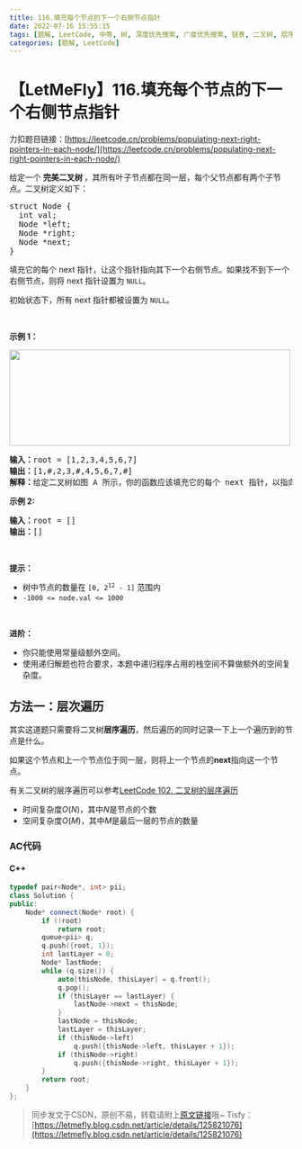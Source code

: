 ```yaml
---
title: 116.填充每个节点的下一个右侧节点指针
date: 2022-07-16 15:55:15
tags: [题解, LeetCode, 中等, 树, 深度优先搜索, 广度优先搜索, 链表, 二叉树, 层序遍历, 完全二叉树]
categories: [题解, LeetCode]
---
```


# 【LetMeFly】116.填充每个节点的下一个右侧节点指针

力扣题目链接：[https://leetcode.cn/problems/populating-next-right-pointers-in-each-node/](https://leetcode.cn/problems/populating-next-right-pointers-in-each-node/)

<p>给定一个&nbsp;<strong>完美二叉树&nbsp;</strong>，其所有叶子节点都在同一层，每个父节点都有两个子节点。二叉树定义如下：</p>

<pre>
struct Node {
  int val;
  Node *left;
  Node *right;
  Node *next;
}</pre>

<p>填充它的每个 next 指针，让这个指针指向其下一个右侧节点。如果找不到下一个右侧节点，则将 next 指针设置为 <code>NULL</code>。</p>

<p>初始状态下，所有&nbsp;next 指针都被设置为 <code>NULL</code>。</p>

<p>&nbsp;</p>

<p><strong>示例 1：</strong></p>
 
<p><img alt="" src="https://assets.leetcode.com/uploads/2019/02/14/116_sample.png" style="height: 171px; width: 500px;" /></p>

<pre>
<b>输入：</b>root = [1,2,3,4,5,6,7]
<b>输出：</b>[1,#,2,3,#,4,5,6,7,#]
<b>解释：</b>给定二叉树如图 A 所示，你的函数应该填充它的每个 next 指针，以指向其下一个右侧节点，如图 B 所示。序列化的输出按层序遍历排列，同一层节点由 next 指针连接，'#' 标志着每一层的结束。
</pre>

<p><meta charset="UTF-8" /></p>

<p><strong>示例 2:</strong></p>

<pre>
<b>输入：</b>root = []
<b>输出：</b>[]
</pre>

<p>&nbsp;</p>

<p><strong>提示：</strong></p>

<ul>
	<li>树中节点的数量在<meta charset="UTF-8" />&nbsp;<code>[0, 2<sup>12</sup>&nbsp;- 1]</code>&nbsp;范围内</li>
	<li><code>-1000 &lt;= node.val &lt;= 1000</code></li>
</ul>

<p>&nbsp;</p>

<p><strong>进阶：</strong></p>

<ul>
	<li>你只能使用常量级额外空间。</li>
	<li>使用递归解题也符合要求，本题中递归程序占用的栈空间不算做额外的空间复杂度。</li>
</ul>


    
## 方法一：层次遍历

其实这道题只需要将二叉树**层序遍历**，然后遍历的同时记录一下上一个遍历到的节点是什么。

如果这个节点和上一个节点位于同一层，则将上一个节点的**next**指向这一个节点。

有关二叉树的层序遍历可以参考[LeetCode 102. 二叉树的层序遍历](https://blog.letmefly.xyz/2022/07/03/LeetCode%200102.%E4%BA%8C%E5%8F%89%E6%A0%91%E7%9A%84%E5%B1%82%E5%BA%8F%E9%81%8D%E5%8E%86/)

+ 时间复杂度$O(N)$，其中$N$是节点的个数
+ 空间复杂度$O(M)$，其中$M$是最后一层的节点的数量

### AC代码

#### C++

```cpp
typedef pair<Node*, int> pii;
class Solution {
public:
    Node* connect(Node* root) {
        if (!root)
            return root;
        queue<pii> q;
        q.push({root, 1});
        int lastLayer = 0;
        Node* lastNode;
        while (q.size()) {
            auto[thisNode, thisLayer] = q.front();
            q.pop();
            if (thisLayer == lastLayer) {
                lastNode->next = thisNode;
            }
            lastNode = thisNode;
            lastLayer = thisLayer;
            if (thisNode->left)
                q.push({thisNode->left, thisLayer + 1});
            if (thisNode->right)
                q.push({thisNode->right, thisLayer + 1});
        }
        return root;
    }
};
```

> 同步发文于CSDN，原创不易，转载请附上[原文链接](https://blog.letmefly.xyz/2022/07/16/LeetCode%200116.%E5%A1%AB%E5%85%85%E6%AF%8F%E4%B8%AA%E8%8A%82%E7%82%B9%E7%9A%84%E4%B8%8B%E4%B8%80%E4%B8%AA%E5%8F%B3%E4%BE%A7%E8%8A%82%E7%82%B9%E6%8C%87%E9%92%88/)哦~
> Tisfy：[https://letmefly.blog.csdn.net/article/details/125821076](https://letmefly.blog.csdn.net/article/details/125821076)
